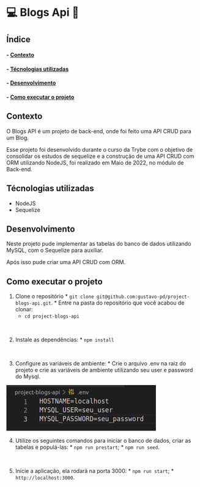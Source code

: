 <h1>💻 Blogs Api 📨</h1>

<h2>Índice</h2>
<h4>- <a href="#context">Contexto</a></h4>
<h4>- <a href="#tecnologies">Técnologias utilizadas</a></h4>
<h4>- <a href="#development">Desenvolvimento</a></h4>
<h4>- <a href="#howtouse">Como executar o projeto</a></h4>

<h2 id="context">Contexto</h2>

<p>O Blogs API é um projeto de back-end, onde foi feito uma API CRUD para um Blog.</p>
<p>Esse projeto foi desenvolvido durante o curso da Trybe com o objetivo de consolidar os estudos de sequelize e a construção de uma API CRUD com ORM utilizando NodeJS, foi realizado em Maio de 2022, no módulo de Back-end.</p>


<h2 id="tecnologies">Técnologias utilizadas</h2>

<ul>
  <li>NodeJS</li>
  <li>Sequelize</li>
</ul>

<h2 id="development">Desenvolvimento</h2>

<p>Neste projeto pude implementar as tabelas do banco de dados utilizando MySQL, com o Sequelize para auxiliar.</p>
<p>Após isso pude criar uma API CRUD com ORM.</p>


<h2 id="howtouse">Como executar o projeto</h2>

  1. Clone o repositório
    * `git clone git@github.com:gustavo-pd/project-blogs-api.git`.
    * Entre na pasta do repositório que você acabou de clonar:
      * `cd project-blogs-api`
</br>

  2. Instale as dependências:
    * `npm install`
</br>

  3. Configure as variáveis de ambiente:
    * Crie o arquivo .env na raiz do projeto e crie as variáveis de ambiente utilizando seu user e password do Mysql.

<img src="./images/env.png" alt=".env">
</br>

  4. Utilize os seguintes comandos para iniciar o banco de dados, criar as tabelas e populá-las:
    * `npm run prestart`;
    * `npm run seed`.
</br>

  5. Inicie a aplicação, ela rodará na porta 3000:
    * `npm run start`;
    * `http://localhost:3000`.
</br>

